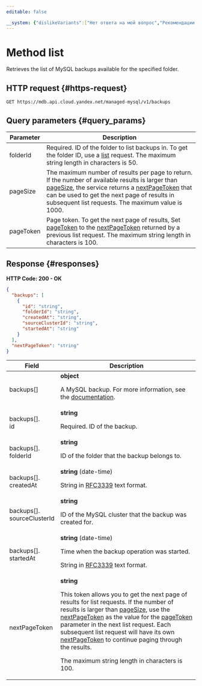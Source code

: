 ```yaml
---
editable: false

__system: {"dislikeVariants":["Нет ответа на мой вопрос","Рекомендации не помогли","Содержание не соответствует заголовку","Другое"]}
---
```



# Method list
Retrieves the list of MySQL backups available for the specified folder.
 

 
## HTTP request {#https-request}
```
GET https://mdb.api.cloud.yandex.net/managed-mysql/v1/backups
```
 
## Query parameters {#query_params}
 
Parameter | Description
--- | ---
folderId | Required. ID of the folder to list backups in. To get the folder ID, use a [list](/docs/resource-manager/api-ref/Folder/list) request.  The maximum string length in characters is 50.
pageSize | The maximum number of results per page to return. If the number of available results is larger than [pageSize](/docs/managed-mysql/api-ref/Backup/list#query_params), the service returns a [nextPageToken](/docs/managed-mysql/api-ref/Backup/list#responses) that can be used to get the next page of results in subsequent list requests.  The maximum value is 1000.
pageToken | Page token.  To get the next page of results, Set [pageToken](/docs/managed-mysql/api-ref/Backup/list#query_params) to the [nextPageToken](/docs/managed-mysql/api-ref/Backup/list#responses) returned by a previous list request.  The maximum string length in characters is 100.
 
## Response {#responses}
**HTTP Code: 200 - OK**

```json 
{
  "backups": [
    {
      "id": "string",
      "folderId": "string",
      "createdAt": "string",
      "sourceClusterId": "string",
      "startedAt": "string"
    }
  ],
  "nextPageToken": "string"
}
```

 
Field | Description
--- | ---
backups[] | **object**<br><p>A MySQL backup. For more information, see the <a href="/docs/managed-mysql/concepts/backup">documentation</a>.</p> 
backups[].<br>id | **string**<br><p>Required. ID of the backup.</p> 
backups[].<br>folderId | **string**<br><p>ID of the folder that the backup belongs to.</p> 
backups[].<br>createdAt | **string** (date-time)<br><p>String in <a href="https://www.ietf.org/rfc/rfc3339.txt">RFC3339</a> text format.</p> 
backups[].<br>sourceClusterId | **string**<br><p>ID of the MySQL cluster that the backup was created for.</p> 
backups[].<br>startedAt | **string** (date-time)<br><p>Time when the backup operation was started.</p> <p>String in <a href="https://www.ietf.org/rfc/rfc3339.txt">RFC3339</a> text format.</p> 
nextPageToken | **string**<br><p>This token allows you to get the next page of results for list requests. If the number of results is larger than <a href="/docs/managed-mysql/api-ref/Backup/list#query_params">pageSize</a>, use the <a href="/docs/managed-mysql/api-ref/Backup/list#responses">nextPageToken</a> as the value for the <a href="/docs/managed-mysql/api-ref/Backup/list#query_params">pageToken</a> parameter in the next list request. Each subsequent list request will have its own <a href="/docs/managed-mysql/api-ref/Backup/list#responses">nextPageToken</a> to continue paging through the results.</p> <p>The maximum string length in characters is 100.</p> 
